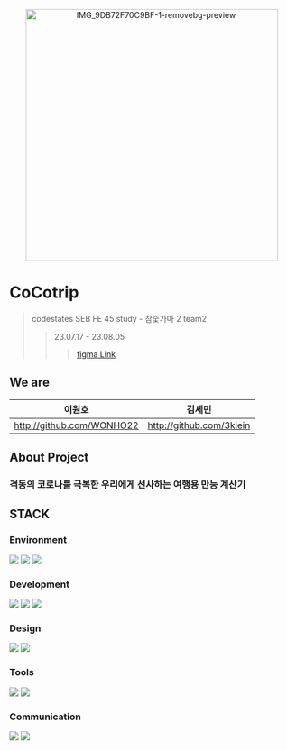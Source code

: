 <p align="center">
  <img width="447" alt="IMG_9DB72F70C9BF-1-removebg-preview" src="https://github.com/WONHO22/CoCotrip/assets/129928230/b5be0738-8b17-42aa-b9a6-ce69d2137264">
</p>

# CoCotrip

> codestates SEB FE 45 study - 참숯가마 2 team2
>> 23.07.17 - 23.08.05
>>> [figma Link](https://www.figma.com/file/U7FRlmPov3hEtklpE8lvHl/Untitled?type=design&node-id=0%3A1&mode=design&t=YMIlkagUTSzXYDLe-1)

## We are
| 이원호 | 김세민 |
| --- | --- |
| http://github.com/WONHO22 | http://github.com/3kiein |

## About Project
### 격동의 코로나를 극복한 우리에게 선사하는 여행용 만능 계산기

## STACK

### Environment
<img src="https://img.shields.io/badge/Visual Studio Code-007ACC?style=for-the-badge&logo=visualstudiocode&logoColor=white">  <img src="https://img.shields.io/badge/git-F05032?style=for-the-badge&logo=git&logoColor=white"/>  <img src="https://img.shields.io/badge/git hub-181717?style=for-the-badge&logo=github&logoColor=white"/>

### Development
<img src="https://img.shields.io/badge/javascript-F7DF1E?style=for-the-badge&logo=javascript&logoColor=black">  <img src="https://img.shields.io/badge/react-61DAFB?style=for-the-badge&logo=react&logoColor=black">  <img src="https://img.shields.io/badge/axios-5A29E4?style=for-the-badge&logo=axios&logoColor=white"/>

### Design
<img src="https://img.shields.io/badge/Figma-F24E1E?style=for-the-badge&logo=styledcomponents&logoColor=white"/>  <img src="https://img.shields.io/badge/styled components-DB7093?style=for-the-badge&logo=styledcomponents&logoColor=white"/>

### Tools
<img src="https://img.shields.io/badge/Prettier-F7B93E?style=for-the-badge&logo=prettier&logoColor=black">  <img src="https://img.shields.io/badge/ESLint-4B32C3?style=for-the-badge&logo=eslint&logoColor=white">

### Communication
<img src="https://img.shields.io/badge/Live Share-CCADF4?style=for-the-badge&logo=slideshare&logoColor=black">  <img src="https://img.shields.io/badge/Discord-5865F2?style=for-the-badge&logo=discord&logoColor=white">

